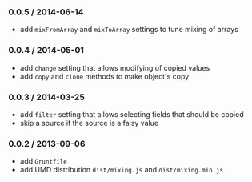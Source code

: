 ### 0.0.5 / 2014-06-14

* add `mixFromArray` and `mixToArray` settings to tune mixing of arrays

### 0.0.4 / 2014-05-01

* add `change` setting that allows modifying of copied values
* add `copy` and `clone` methods to make object's copy

### 0.0.3 / 2014-03-25

* add `filter` setting that allows selecting fields that should be copied
* skip a source if the source is a falsy value

### 0.0.2 / 2013-09-06

* add `Gruntfile`
* add UMD distribution `dist/mixing.js` and  `dist/mixing.min.js`
